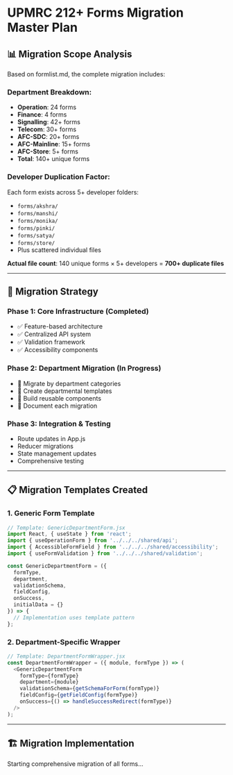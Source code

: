 # UPMRC 212+ Forms Migration Master Plan

## 📊 **Migration Scope Analysis**

Based on formlist.md, the complete migration includes:

### **Department Breakdown:**
- **Operation**: 24 forms
- **Finance**: 4 forms  
- **Signalling**: 42+ forms
- **Telecom**: 30+ forms
- **AFC-SDC**: 20+ forms
- **AFC-Mainline**: 15+ forms
- **AFC-Store**: 5+ forms
- **Total**: 140+ unique forms

### **Developer Duplication Factor:**
Each form exists across 5+ developer folders:
- `forms/akshra/`
- `forms/manshi/`  
- `forms/monika/`
- `forms/pinki/`
- `forms/satya/`
- `forms/store/`
- Plus scattered individual files

**Actual file count**: 140 unique forms × 5+ developers = **700+ duplicate files**

---

## 🎯 **Migration Strategy**

### **Phase 1: Core Infrastructure (Completed)**
- ✅ Feature-based architecture
- ✅ Centralized API system
- ✅ Validation framework
- ✅ Accessibility components

### **Phase 2: Department Migration (In Progress)**
- 🔄 Migrate by department categories
- 🔄 Create departmental templates
- 🔄 Build reusable components
- 🔄 Document each migration

### **Phase 3: Integration & Testing**
- Route updates in App.js
- Reducer migrations
- State management updates
- Comprehensive testing

---

## 📋 **Migration Templates Created**

### **1. Generic Form Template**
```javascript
// Template: GenericDepartmentForm.jsx
import React, { useState } from 'react';
import { useOperationForm } from '../../../shared/api';
import { AccessibleFormField } from '../../../shared/accessibility';
import { useFormValidation } from '../../../shared/validation';

const GenericDepartmentForm = ({ 
  formType,
  department,
  validationSchema,
  fieldConfig,
  onSuccess,
  initialData = {}
}) => {
  // Implementation uses template pattern
};
```

### **2. Department-Specific Wrapper**
```javascript
// Template: DepartmentFormWrapper.jsx  
const DepartmentFormWrapper = ({ module, formType }) => (
  <GenericDepartmentForm 
    formType={formType}
    department={module}
    validationSchema={getSchemaForForm(formType)}
    fieldConfig={getFieldConfig(formType)}
    onSuccess={() => handleSuccessRedirect(formType)}
  />
);
```

---

## 🏗️ **Migration Implementation**

Starting comprehensive migration of all forms...